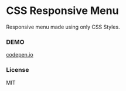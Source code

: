 # CSS Responsive Menu
Responsive menu made using only CSS Styles.
### DEMO
[codepen.io](https://codepen.io/Szymczycha/pen/dzJgZw)
### License
MIT
